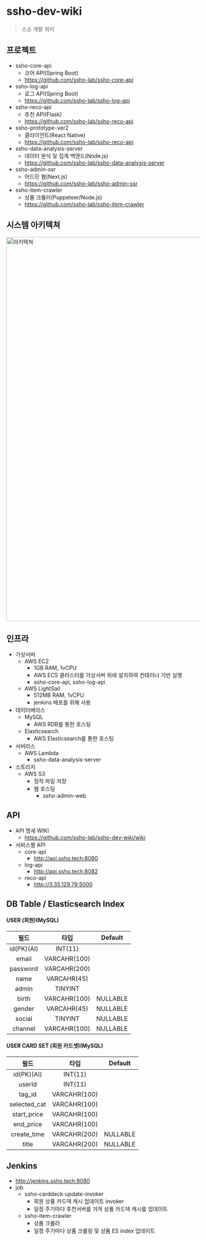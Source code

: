 # ssho-dev-wiki
> 스쇼 개발 위키

## 프로젝트

 - ssho-core-api
   - 코어 API(Spring Boot)
   - https://github.com/ssho-lab/ssho-core-api
 - ssho-log-api
   - 로그 API(Spring Boot)
   - https://github.com/ssho-lab/ssho-log-api
 - ssho-reco-api
   - 추천 API(Flask)
   - https://github.com/ssho-lab/ssho-reco-api
 - ssho-prototype-ver2
   - 클라이언트(React Native)
   - https://github.com/ssho-lab/ssho-reco-api
 - ssho-data-analysis-server
   - 데이터 분석 및 집계 백엔드(Node.js)
   - https://github.com/ssho-lab/ssho-data-analysis-server
 - ssho-admin-ssr
   - 어드민 웹(Next.js)
   - https://github.com/ssho-lab/ssho-admin-ssr
 - ssho-item-crawler
   - 상품 크롤러(Puppeteer/Node.js)
   - https://github.com/ssho-lab/ssho-item-crawler
   
   
## 시스템 아키텍쳐
<img width="1000" alt="아키텍쳐" src="https://user-images.githubusercontent.com/23696493/103483814-29665800-4e2d-11eb-9eab-2a10432e095b.png">

 
## 인프라
  - 가상서버
    - AWS EC2
      - 1GB RAM, 1vCPU
      - AWS ECS 클러스터를 가상서버 위에 설치하여 컨테이너 기반 실행
      - ssho-core-api, ssho-log-api
    - AWS LightSail
      - 512MB RAM, 1vCPU
      - jenkins 배포를 위해 사용
 - 데이터베이스
   - MySQL
     - AWS RDB를 통한 호스팅
   - Elasticsearch
     - AWS Elasticsearch를 통한 호스팅
 - 서버리스
   - AWS Lambda
     - ssho-data-analysis-server
 - 스토리지
   - AWS S3
     - 정적 파일 저장
     - 웹 호스팅
       - ssho-admin-web

## API
 - API 명세 WIKI
   - https://github.com/ssho-lab/ssho-dev-wiki/wiki
 - 서비스별 API
   - core-api
     - http://api.ssho.tech:8080 
   - log-api
     - http://api.ssho.tech:8082 
   - reco-api
     - http://3.35.129.79:5000


## DB Table / Elasticsearch Index

#### USER (회원)(MySQL)

  | 필드   |      타입       |Default|
  |:-------------:|:-------------:|:-------------:|
  | id(PK)(AI) |  INT(11)  |        |
  | email      |  VARCAHR(100) |        |
  | password   |  VARCAHR(200) |        |
  | name       |  VARCAHR(45)  |        |
  | admin      |  TINYINT      |        |
  | birth      |  VARCAHR(100) |NULLABLE|
  | gender     |  VARCAHR(45)  |NULLABLE|
  | social     |  TINYINT      |NULLABLE|
  | channel    |  VARCAHR(100) |NULLABLE|
     

#### USER CARD SET (회원 카드셋)(MySQL)

  | 필드   |      타입       |Default|
  |:-------------:|:-------------:|:-------------:|
  | id(PK)(AI)    |  INT(11)      |        |
  | userId        |  INT(11)      |        |
  | tag_id        |  VARCAHR(100) |        |
  | selected_cat  |  VARCAHR(100) |        |
  | start_price   |  VARCAHR(100) |        |
  | end_price     |  VARCAHR(100) |        |
  | create_time   |  VARCAHR(200) |NULLABLE|
  | title         |  VARCAHR(200) |NULLABLE|

## Jenkins
 - http://jenkins.ssho.tech:8080
 - job
    - ssho-carddeck-update-invoker
      - 회원 상품 카드덱 캐시 업데이트 invoker
      - 일정 주기마다 추천서버를 거쳐 상품 카드덱 캐시를 업데이트
    - ssho-item-crawler
      - 상품 크롤러
      - 일정 주기마다 상품 크롤링 및 상품 ES index 업데이트
